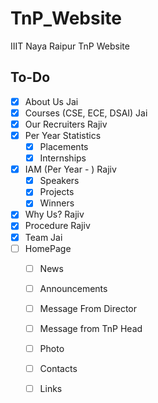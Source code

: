 # TnP_Website
IIIT Naya Raipur TnP Website

## To-Do

- [X] About Us  Jai  
- [X] Courses (CSE, ECE, DSAI)  Jai  
- [X] Our Recruiters  Rajiv  
- [X] Per Year Statistics
  - [X] Placements
  - [X] Internships  
- [X] IAM (Per Year - )  Rajiv  
   - [X] Speakers
   - [X] Projects
   - [X] Winners  
- [X] Why Us? Rajiv  
- [X] Procedure  Rajiv    
- [X] Team Jai
- [ ] HomePage
  - [ ] News
  - [ ] Announcements
  - [ ] Message From Director
  - [ ] Message from TnP Head
  - [ ] Photo
  - [ ] Contacts
  - [ ] Links





